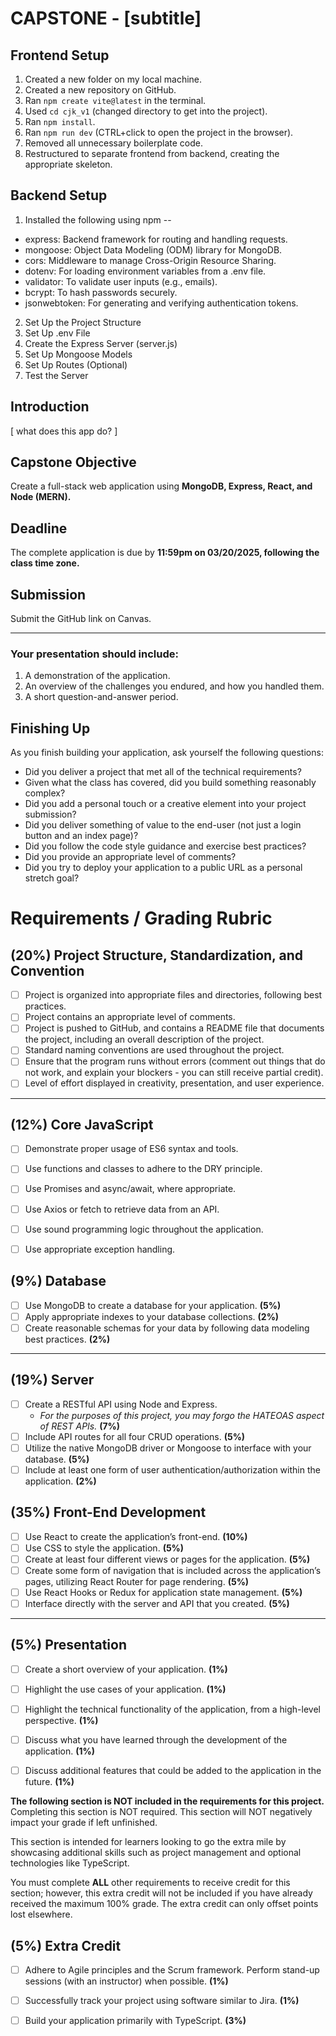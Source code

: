 # CAPSTONE - [subtitle]

## Frontend Setup
1. Created a new folder on my local machine.
2. Created a new repository on GitHub.
3. Ran `npm create vite@latest` in the terminal.
4. Used `cd cjk_v1` (changed directory to get into the project).
5. Ran `npm install`.
6. Ran `npm run dev` (CTRL+click to open the project in the browser).
7. Removed all unnecessary boilerplate code.
8. Restructured to separate frontend from backend, creating the appropriate skeleton. 

## Backend Setup
1. Installed the following using npm --
- express: Backend framework for routing and handling requests.
- mongoose: Object Data Modeling (ODM) library for MongoDB.
- cors: Middleware to manage Cross-Origin Resource Sharing.
- dotenv: For loading environment variables from a .env file.
- validator: To validate user inputs (e.g., emails).
- bcrypt: To hash passwords securely.
- jsonwebtoken: For generating and verifying authentication tokens.

2. Set Up the Project Structure
3. Set Up .env File
4. Create the Express Server (server.js)
5. Set Up Mongoose Models
6. Set Up Routes (Optional)
7. Test the Server
 

## Introduction
[ what does this app do? ]

## Capstone Objective
Create a full-stack web application using **MongoDB, Express, React, and Node (MERN).**

## Deadline
The complete application is due by **11:59pm on 03/20/2025, following the class time zone.**

## Submission
Submit the GitHub link on Canvas.

-------------------------------------------------------------

### Your presentation should include:
1. A demonstration of the application.
2. An overview of the challenges you endured, and how you handled them.
3. A short question-and-answer period.

## Finishing Up
As you finish building your application, ask yourself the following questions:
- Did you deliver a project that met all of the technical requirements?
- Given what the class has covered, did you build something reasonably complex?
- Did you add a personal touch or a creative element into your project submission?
- Did you deliver something of value to the end-user (not just a login button and an index page)?
- Did you follow the code style guidance and exercise best practices?
- Did you provide an appropriate level of comments?
- Did you try to deploy your application to a public URL as a personal stretch goal?

# Requirements / Grading Rubric

## (20%) Project Structure, Standardization, and Convention

- [ ] Project is organized into appropriate files and directories, following best practices.
- [ ] Project contains an appropriate level of comments.
- [ ] Project is pushed to GitHub, and contains a README file that documents the project, including an overall description of the project.
- [ ] Standard naming conventions are used throughout the project.
- [ ] Ensure that the program runs without errors (comment out things that do not work, and explain your blockers - you can still receive partial credit).
- [ ] Level of effort displayed in creativity, presentation, and user experience.

---

## (12%) Core JavaScript

- [ ] Demonstrate proper usage of ES6 syntax and tools.
- [ ] Use functions and classes to adhere to the DRY principle.
- [ ] Use Promises and async/await, where appropriate.
- [ ] Use Axios or fetch to retrieve data from an API.
- [ ] Use sound programming logic throughout the application.
- [ ] Use appropriate exception handling.


## (9%) Database

- [ ] Use MongoDB to create a database for your application. **(5%)**
- [ ] Apply appropriate indexes to your database collections. **(2%)**
- [ ] Create reasonable schemas for your data by following data modeling best practices. **(2%)**

---

## (19%) Server

- [ ] Create a RESTful API using Node and Express.
  - *For the purposes of this project, you may forgo the HATEOAS aspect of REST APIs.* **(7%)**
- [ ] Include API routes for all four CRUD operations. **(5%)**
- [ ] Utilize the native MongoDB driver or Mongoose to interface with your database. **(5%)**
- [ ] Include at least one form of user authentication/authorization within the application. **(2%)**

## (35%) Front-End Development

- [ ] Use React to create the application’s front-end. **(10%)**
- [ ] Use CSS to style the application. **(5%)**
- [ ] Create at least four different views or pages for the application. **(5%)**
- [ ] Create some form of navigation that is included across the application’s pages, utilizing React Router for page rendering. **(5%)**
- [ ] Use React Hooks or Redux for application state management. **(5%)**
- [ ] Interface directly with the server and API that you created. **(5%)**

---

## (5%) Presentation

- [ ] Create a short overview of your application. **(1%)**
- [ ] Highlight the use cases of your application. **(1%)**
- [ ] Highlight the technical functionality of the application, from a high-level perspective. **(1%)**
- [ ] Discuss what you have learned through the development of the application. **(1%)**
- [ ] Discuss additional features that could be added to the application in the future. **(1%)**


**The following section is NOT included in the requirements for this project.** Completing this section is NOT required. This section will NOT negatively impact your grade if left unfinished.

This section is intended for learners looking to go the extra mile by showcasing additional skills such as project management and optional technologies like TypeScript.

You must complete **ALL** other requirements to receive credit for this section; however, this extra credit will not be included if you have already received the maximum 100% grade. The extra credit can only offset points lost elsewhere.

## (5%) Extra Credit

- [ ] Adhere to Agile principles and the Scrum framework. Perform stand-up sessions (with an instructor) when possible. **(1%)**
- [ ] Successfully track your project using software similar to Jira. **(1%)**
- [ ] Build your application primarily with TypeScript. **(3%)**


